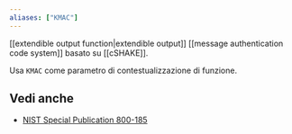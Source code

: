 ```yaml
---
aliases: ["KMAC"]
---
```


[[extendible output function|extendible output]] [[message authentication code system]] basato su [[cSHAKE]].

Usa `KMAC` come parametro di contestualizzazione di funzione.

## Vedi anche

- [NIST Special Publication 800-185](https://nvlpubs.nist.gov/nistpubs/SpecialPublications/NIST.SP.800-185.pdf)
